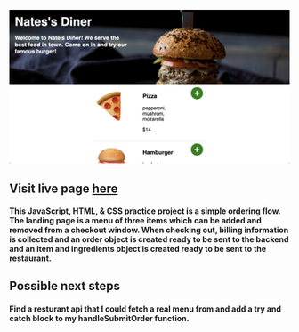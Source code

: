 ![screenshot](/assets/landing.png)

## Visit live page [here](https://codemeister362.github.io/nates-diner/)
#### This JavaScript, HTML, & CSS practice project is a simple ordering flow. The landing page is a menu of three items which can be added and removed from a checkout window. When checking out, billing information is collected and an order object is created ready to be sent to the backend and an item and ingredients object is created ready to be sent to the restaurant. 

## Possible next steps
#### Find a resturant api that I could fetch a real menu from and add a try and catch block to my handleSubmitOrder function.  
 
